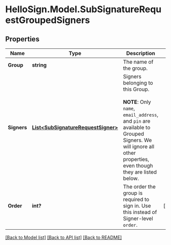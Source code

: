 # HelloSign.Model.SubSignatureRequestGroupedSigners

## Properties

Name | Type | Description | Notes
------------ | ------------- | ------------- | -------------
**Group** | **string** |  The name of the group.  | 
**Signers** | [**List&lt;SubSignatureRequestSigner&gt;**](SubSignatureRequestSigner.md) |  Signers belonging to this Group.<br><br>**NOTE**: Only `name`, `email_address`, and `pin` are available to Grouped Signers. We will ignore all other properties, even though they are listed below.  | 
**Order** | **int?** |  The order the group is required to sign in. Use this instead of Signer-level `order`.  | [optional] 

[[Back to Model list]](../README.md#documentation-for-models) [[Back to API list]](../README.md#documentation-for-api-endpoints) [[Back to README]](../README.md)


